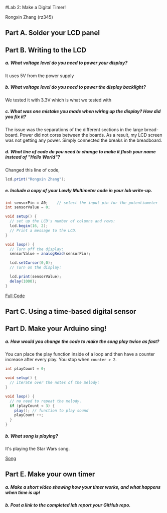 #Lab 2: Make a Digital Timer!

Rongxin Zhang (rz345)

## Part A. Solder your LCD panel

## Part B. Writing to the LCD

##### a. What voltage level do you need to power your display?

It uses 5V from the power supply

##### b. What voltage level do you need to power the display backlight?

We tested it with 3.3V which is what we tested with

##### c. What was one mistake you made when wiring up the display? How did you fix it?

The issue was the separations of the different sections in the large bread-board. Power did not corss between the boards. As a result, my LCD screen was not getting any power. Simply connected the breaks in the breadboard.

##### d. What line of code do you need to change to make it flash your name instead of "Hello World"?
Changed this line of code,

```java
lcd.print("Rongxin Zhang");
```

##### e. Include a copy of your Lowly Multimeter code in your lab write-up.

```java
int sensorPin = A0;    // select the input pin for the potentiometer
int sensorValue = 0;

void setup() {
  // set up the LCD's number of columns and rows:
  lcd.begin(16, 2);
  // Print a message to the LCD.
}

void loop() {
  // Turn off the display:
  sensorValue = analogRead(sensorPin);

  lcd.setCursor(0,0);
  // Turn on the display:

  lcd.print(sensorValue);
  delay(1000);
}
```

[Full Code](./potentiometer.ino)

## Part C. Using a time-based digital sensor

## Part D. Make your Arduino sing!

##### a. How would you change the code to make the song play twice as fast?

You can place the play function inside of a loop and then have a counter increase after every play. You stop when `counter > 2`.

```java
int playCount = 0;

void setup() {
  // iterate over the notes of the melody:
}

void loop() {
  // no need to repeat the melody.
  if (playCount < 3) {
    play(); // function to play sound
    playCount ++;
  }
}
```

##### b. What song is playing?
It's playing the Star Wars song.

[Song](./playTune.ino)

## Part E. Make your own timer

##### a. Make a short video showing how your timer works, and what happens when time is up!

##### b. Post a link to the completed lab report your GitHub repo.

